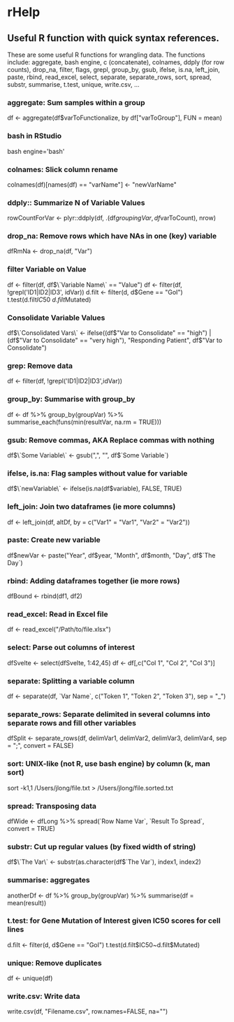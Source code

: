# rHelp

## Useful R function with quick syntax references.

These are some useful R functions for wrangling data. 
The functions include: 
aggregate, 
bash engine, 
c (concatenate), 
colnames, 
ddply (for row counts), 
drop_na, 
filter,
flags, 
grepl, 
group_by, 
gsub, 
ifelse, 
is.na, 
left_join, 
paste, 
rbind, 
read_excel, 
select, 
separate, 
separate_rows,
sort, 
spread, 
substr, 
summarise, 
t.test, 
unique, 
write.csv, ...

### aggregate: Sum samples within a group
df <- aggregate(df$varToFunctionalize, by df["varToGroup"], FUN = mean)

### bash in RStudio
bash engine='bash'

### colnames:  Slick column rename
colnames(df)[names(df) == "varName"] <- "newVarName"

### ddply:: Summarize N of Variable Values
rowCountForVar <- plyr::ddply(df, .(df$groupingVar, df$varToCount), nrow)

### drop_na: Remove rows which have NAs in one (key) variable
dfRmNa <- drop_na(df, "Var")

### filter Variable on Value
df <- filter(df, df$\`Variable Name\` == "Value")
df <- filter(df, !grepl('ID1|ID2|ID3', idVar))
d.filt <- filter(d, d$Gene == "GoI")
  t.test(d.filt$IC50~d.filt$Mutated)

### Consolidate Variable Values
df$\`Consolidated Vars\` <- ifelse((df$"Var to Consolidate" == "high") | (df$"Var to Consolidate" == "very high"), "Responding Patient", df$"Var to Consolidate")

### grep: Remove data
df <- filter(df, !grepl('ID1|ID2|ID3',idVar))

### group_by: Summarise with group_by
df <- df %>% 
  group_by(groupVar) %>% 
  summarise_each(funs(min(resultVar, na.rm = TRUE))) 

### gsub: Remove commas, AKA Replace commas with nothing
df$\`Some Variable\` <- gsub(",", "", df$\`Some Variable\`)

### ifelse, is.na: Flag samples without value for variable
df$\`newVariable\` <- ifelse(is.na(df$variable), FALSE, TRUE)

### left_join: Join two dataframes (ie more columns)
df <- left_join(df, altDf, by = c("Var1" = "Var1", "Var2" = "Var2"))

### paste: Create new variable
df$newVar <- paste("Year", df$year, "Month", df$month, "Day", df$\`The Day\`)

### rbind: Adding dataframes together (ie more rows)
dfBound <- rbind(df1, df2)

### read_excel: Read in Excel file
df <- read_excel("/Path/to/file.xlsx")

### select: Parse out columns of interest
dfSvelte <- select(dfSvelte, 1:42,45)
df <- df[,c("Col 1", "Col 2", "Col 3")]

### separate: Splitting a variable column
df <- separate(df, \`Var Name\`, c("Token 1", "Token 2", "Token 3"), sep = "_")

### separate_rows: Separate delimited in several columns into separate rows and fill other variables
dfSplit <- separate_rows(df, delimVar1, delimVar2, delimVar3, delimVar4, sep =  ";", convert = FALSE)

### sort: UNIX-like (not R, use bash engine) by column (k, man sort)
sort -k1,1 /Users/jlong/file.txt > /Users/jlong/file.sorted.txt

### spread: Transposing data
dfWide <- dfLong %>% 
  spread(\`Row Name Var\`, \`Result To Spread\`, convert = TRUE)

### substr: Cut up regular values (by fixed width of string)
df$\`The Var\` <- substr(as.character(df$\`The Var\`), index1, index2)

### summarise: aggregates
anotherDf <- df %>%
  group_by(groupVar) %>%
  summarise(df = mean(result))

### t.test: for Gene Mutation of Interest given IC50 scores for cell lines
d.filt <- filter(d, d$Gene == "GoI")
  t.test(d.filt$IC50~d.filt$Mutated)

### unique: Remove duplicates
df <- unique(df)

### write.csv: Write data
write.csv(df, "Filename.csv", row.names=FALSE, na="")












